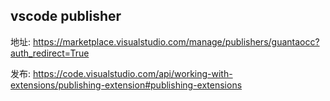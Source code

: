 ## vscode publisher

地址: https://marketplace.visualstudio.com/manage/publishers/guantaocc?auth_redirect=True

发布: https://code.visualstudio.com/api/working-with-extensions/publishing-extension#publishing-extensions